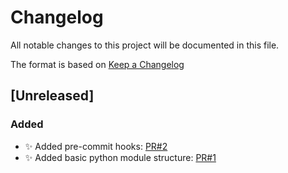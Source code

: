# Changelog

All notable changes to this project will be documented in this file.

The format is based on [Keep a Changelog](https://keepachangelog.com/en/1.0.0/)

## [Unreleased]

### Added

- ✨ Added pre-commit hooks: [PR#2](https://github.com/ernisol/cookiecutter-python/pull/2)
- ✨ Added basic python module structure: [PR#1](https://github.com/ernisol/cookiecutter-python/pull/1)
